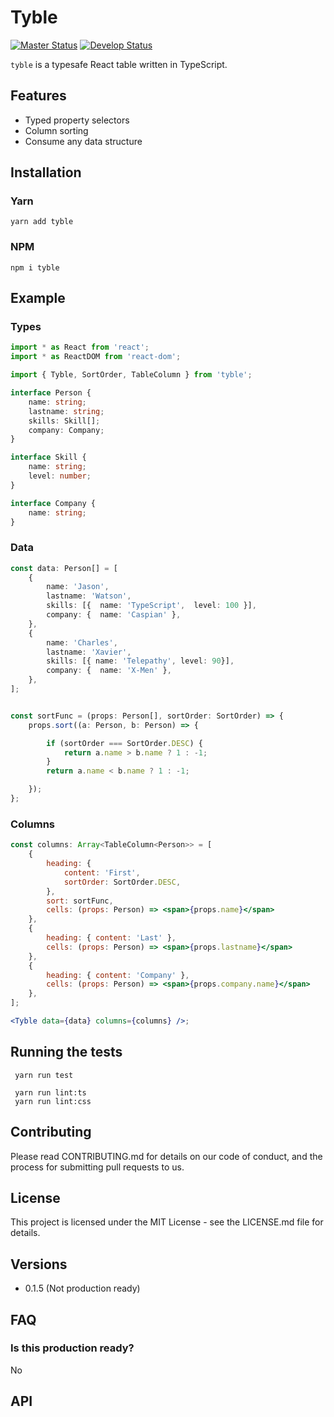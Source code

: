 # Tyble

[![Master Status](https://travis-ci.org/jbw/tyble.svg?branch=master)](https://travis-ci.org/jbw/tyble)
[![Develop Status](https://travis-ci.org/jbw/tyble.svg?branch=develop)](https://travis-ci.org/jbw/tyble)

`tyble` is a typesafe React table written in TypeScript.


## Features
* Typed property selectors
* Column sorting
* Consume any data structure

## Installation

### Yarn
```
yarn add tyble
```

### NPM

```
npm i tyble
```

## Example


### Types

```typescript
import * as React from 'react';
import * as ReactDOM from 'react-dom';

import { Tyble, SortOrder, TableColumn } from 'tyble';

interface Person {
    name: string;
    lastname: string;
    skills: Skill[];
    company: Company;
}

interface Skill {
    name: string;
    level: number;
}

interface Company {
    name: string;
}

```

### Data
```typescript
const data: Person[] = [
    {
        name: 'Jason',
        lastname: 'Watson',
        skills: [{  name: 'TypeScript',  level: 100 }],
        company: {  name: 'Caspian' },
    },
    {
        name: 'Charles',
        lastname: 'Xavier',
        skills: [{ name: 'Telepathy', level: 90}],
        company: {  name: 'X-Men' },
    },
];
```

```typescript

const sortFunc = (props: Person[], sortOrder: SortOrder) => {
    props.sort((a: Person, b: Person) => {

        if (sortOrder === SortOrder.DESC) {
            return a.name > b.name ? 1 : -1;
        }
        return a.name < b.name ? 1 : -1;

    });
};
```


### Columns

```jsx
const columns: Array<TableColumn<Person>> = [
    {
        heading: {
            content: 'First',
            sortOrder: SortOrder.DESC,
        },
        sort: sortFunc,
        cells: (props: Person) => <span>{props.name}</span>
    },
    {
        heading: { content: 'Last' },
        cells: (props: Person) => <span>{props.lastname}</span>
    },
    {
        heading: { content: 'Company' },
        cells: (props: Person) => <span>{props.company.name}</span>
    },
];

<Tyble data={data} columns={columns} />;

```

## Running the tests

```
 yarn run test
```

```
 yarn run lint:ts
 yarn run lint:css
```

## Contributing
Please read CONTRIBUTING.md for details on our code of conduct, and the process for submitting pull requests to us.

## License
This project is licensed under the MIT License - see the LICENSE.md file for details.


## Versions

* 0.1.5 (Not production ready)

## FAQ


### Is this production ready?

No


## API
